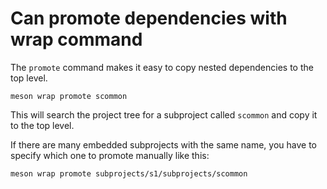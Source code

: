 # Can promote dependencies with wrap command

The `promote` command makes it easy to copy nested dependencies to the top level.

    meson wrap promote scommon

This will search the project tree for a subproject called `scommon` and copy it to the top level.

If there are many embedded subprojects with the same name, you have to specify which one to promote manually like this:

    meson wrap promote subprojects/s1/subprojects/scommon

